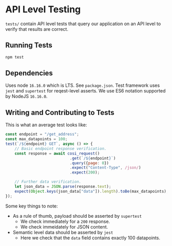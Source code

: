 # API Level Testing

`tests/` contain API level tests that query our application on an API level to verify that results are correct.

## Running Tests

```bash
npm test
```

## Dependencies

Uses node `16.16.0` which is LTS. See `package.json`. Test framework uses `jest` and `supertest` for reqest-level asserts.
We use ES6 notation supported by NodeJS `16.16.0`.

## Writing and Contributing to Tests


This is what an average test looks like:

```javascript
const endpoint = "/get_address";
const max_datapoints = 100;
test(`/${endpoint} GET`, async () => {
    // Basic endpoint response verification.
    const response = await cosi_request()
                            .get(`/${endpoint}`)
                            .query({page: 0})
                            .expect("Content-Type", /json/)
                            .expect(200);

    // Further data verification.
    let json_data = JSON.parse(response.text);
    expect(Object.keys(json_data["data"]).length).toBe(max_datapoints);
});
```

Some key things to note:

- As a rule of thumb, payload should be asserted by `supertest`
  - We check immediately for a `200` response.
  - We check immeidately for JSON content.
- Semantic level data should be asserted by `jest`
  - Here we check that the `data` field contains exactly 100 datapoints.
